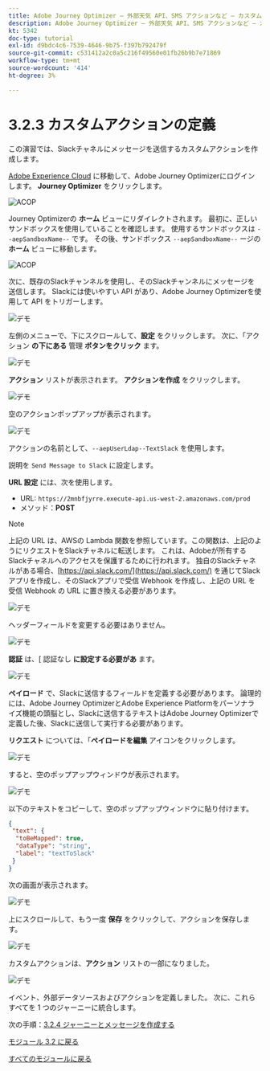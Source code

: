 ```yaml
---
title: Adobe Journey Optimizer – 外部天気 API、SMS アクションなど – カスタムアクションの定義
description: Adobe Journey Optimizer – 外部天気 API、SMS アクションなど – カスタムアクションの定義
kt: 5342
doc-type: tutorial
exl-id: d9bdc4c6-7539-4646-9b75-f397b792479f
source-git-commit: c531412a2c0a5c216f49560e01fb26b9b7e71869
workflow-type: tm+mt
source-wordcount: '414'
ht-degree: 3%

---
```


# 3.2.3 カスタムアクションの定義

この演習では、Slackチャネルにメッセージを送信するカスタムアクションを作成します。

[Adobe Experience Cloud](https://experience.adobe.com) に移動して、Adobe Journey Optimizerにログインします。 **Journey Optimizer** をクリックします。

![ACOP](./../../../modules/ajo-b2c/module3.1/images/acophome.png)

Journey Optimizerの **ホーム** ビューにリダイレクトされます。 最初に、正しいサンドボックスを使用していることを確認します。 使用するサンドボックスは `--aepSandboxName--` です。 その後、サンドボックス `--aepSandboxName--` ージの **ホーム** ビューに移動します。

![ACOP](./../../../modules/ajo-b2c/module3.1/images/acoptriglp.png)

次に、既存のSlackチャンネルを使用し、そのSlackチャンネルにメッセージを送信します。 Slackには使いやすい API があり、Adobe Journey Optimizerを使用して API をトリガーします。

![デモ](./images/slack.png)

左側のメニューで、下にスクロールして、**設定** をクリックします。 次に、「アクション **の下にある** 管理 **ボタンをクリック** ます。

![デモ](./images/menuactions.png)

**アクション** リストが表示されます。 **アクションを作成** をクリックします。

![デモ](./images/acthome.png)

空のアクションポップアップが表示されます。

![デモ](./images/emptyact.png)

アクションの名前として、`--aepUserLdap--TextSlack` を使用します。

説明を `Send Message to Slack` に設定します。

**URL 設定** には、次を使用します。

- URL: `https://2mnbfjyrre.execute-api.us-west-2.amazonaws.com/prod`
- メソッド：**POST**

>[!NOTE]
>
>上記の URL は、AWSの Lambda 関数を参照しています。この関数は、上記のようにリクエストをSlackチャネルに転送します。 これは、Adobeが所有するSlackチャネルへのアクセスを保護するために行われます。 独自のSlackチャネルがある場合、[https://api.slack.com/](https://api.slack.com/) を通じてSlackアプリを作成し、そのSlackアプリで受信 Webhook を作成し、上記の URL を受信 Webhook の URL に置き換える必要があります。

![デモ](./images/slackname.png)

ヘッダーフィールドを変更する必要はありません。

![デモ](./images/slackurl.png)

**認証** は、[ 認証なし **に設定する必要があ** ます。

![デモ](./images/slackauth.png)

**ペイロード** で、Slackに送信するフィールドを定義する必要があります。 論理的には、Adobe Journey OptimizerとAdobe Experience Platformをパーソナライズ機能の頭脳とし、Slackに送信するテキストはAdobe Journey Optimizerで定義した後、Slackに送信して実行する必要があります。

**リクエスト** については、「**ペイロードを編集** アイコンをクリックします。

![デモ](./images/slackmsgp.png)

すると、空のポップアップウィンドウが表示されます。

![デモ](./images/slackmsgpopup.png)

以下のテキストをコピーして、空のポップアップウィンドウに貼り付けます。

```json
{
 "text": {
  "toBeMapped": true,
  "dataType": "string",
  "label": "textToSlack"
 }
}
```

次の画面が表示されます。

![デモ](./images/slackmsgpopup1.png)

上にスクロールして、もう一度 **保存** をクリックして、アクションを保存します。

![デモ](./images/slackmsgpopup3.png)

カスタムアクションは、**アクション** リストの一部になりました。

![デモ](./images/slackdone.png)

イベント、外部データソースおよびアクションを定義しました。 次に、これらすべてを 1 つのジャーニーに統合します。

次の手順：[3.2.4 ジャーニーとメッセージを作成する ](./ex4.md)

[モジュール 3.2 に戻る](journey-orchestration-external-weather-api-sms.md)

[すべてのモジュールに戻る](../../../overview.md)
